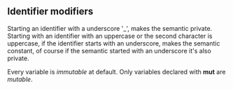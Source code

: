 ## Identifier modifiers

Starting an identifier with a underscore '_', makes the semantic private.
Starting with an identifier with an uppercase or the second character is
uppercase, if the identifier starts with an underscore, makes the semantic
constant, of course if the semantic started with an underscore it's also
private.

Every variable is *immutable* at default. Only variables declared with **mut**
are *mutable*.
